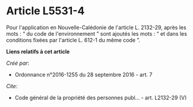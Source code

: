 # Article L5531-4

Pour l'application en Nouvelle-Calédonie de l'article L. 2132-29, après les mots : “ du code de l'environnement ” sont
ajoutés les mots : “ et dans les conditions fixées par l'article L. 612-1 du même code ”.

**Liens relatifs à cet article**

_Créé par_:

  - Ordonnance n°2016-1255 du 28 septembre 2016 - art. 7

_Cite_:

  - Code général de la propriété des personnes publ... - art. L2132-29 (V)
